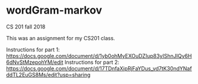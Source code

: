 # wordGram-markov
CS 201 fall 2018

This was an assignment for my CS201 class.

Instructions for part 1: https://docs.google.com/document/d/1yb0ohMyEXOuDZIup83yIShnJIQy6H6dNvStMzepohYM/edit
Instructions for part 2: https://docs.google.com/document/d/17TDnfaXipRjFaYDus_vd7tK30ndYNafddTL2EuGS8Ms/edit?usp=sharing
